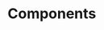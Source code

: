 <!-- Space: Projects -->
<!-- Parent: ZshClean -->
<!-- Title: Components ZshClean -->
<!-- Label: ZshClean -->
<!-- Label: Project -->
<!-- Label: Components -->
<!-- Include: disclaimer.md -->
<!-- Include: ac:toc -->

# Components
